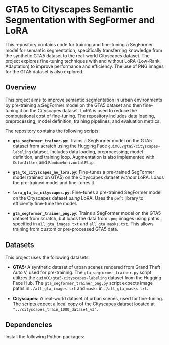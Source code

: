 # GTA5 to Cityscapes Semantic Segmentation with SegFormer and LoRA

This repository contains code for training and fine-tuning a SegFormer model for semantic segmentation, specifically transferring knowledge from the synthetic GTA5 dataset to the real-world Cityscapes dataset.  The project explores fine-tuning techniques with and without LoRA (Low-Rank Adaptation) to improve performance and efficiency. The use of PNG images for the GTA5 dataset is also explored.

## Overview

This project aims to improve semantic segmentation in urban environments by pre-training a SegFormer model on the GTA5 dataset and then fine-tuning it on the Cityscapes dataset. LoRA is used to reduce the computational cost of fine-tuning. The repository includes data loading, preprocessing, model definition, training pipelines, and evaluation metrics.

The repository contains the following scripts:

*   **`gta_segformer_trainer.py`:** Trains a SegFormer model on the GTA5 dataset from scratch using the Hugging Face `guimCC/gta5-cityscapes-labeling` dataset. Includes data loading, preprocessing, model definition, and training loop. Augmentation is also implemented with `ColorJitter` and `RandomHorizontalFlip`.

*   **`gta_to_cityscapes_no_lora.py`:** Fine-tunes a pre-trained SegFormer model (trained on GTA5) on the Cityscapes dataset *without* LoRA. Loads the pre-trained model and fine-tunes it.

*   **`lora_gta_to_cityscapes.py`:** Fine-tunes a pre-trained SegFormer model on the Cityscapes dataset *using* LoRA. Uses the `peft` library to efficiently fine-tune the model.

*   **`gta_segformer_trainer_png.py`:** Trains a SegFormer model on the GTA5 dataset from scratch, but loads the data from `.png` images using paths specified in `all_gta_images.txt` and `all_gta_masks.txt`. This allows training from custom or pre-processed GTA5 data.

## Datasets

This project uses the following datasets:

*   **GTA5:** A synthetic dataset of urban scenes rendered from Grand Theft Auto V, used for pre-training. The `gta_segformer_trainer.py` script utilizes the `guimCC/gta5-cityscapes-labeling` dataset from the Hugging Face Hub.  The `gta_segformer_trainer_png.py` script expects image paths in  `./all_gta_images.txt` and `masks` in `./all_gta_masks.txt`.

*   **Cityscapes:** A real-world dataset of urban scenes, used for fine-tuning. The scripts expect a local copy of the Cityscapes dataset located at `"../cityscapes_train_1000_dataset_v3"`.

## Dependencies

Install the following Python packages:

